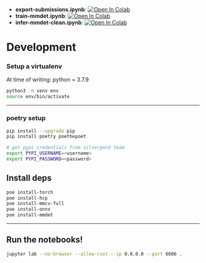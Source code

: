 - **export-submissions.ipynb**: <a href="https://colab.research.google.com/github/silverpond/highlighter-client-v2-notebooks/blob/main/notebooks/export-submissions.ipynb" target="_blank"><img src="https://camo.githubusercontent.com/52feade06f2fecbf006889a904d221e6a730c194/68747470733a2f2f636f6c61622e72657365617263682e676f6f676c652e636f6d2f6173736574732f636f6c61622d62616467652e737667" alt="Open In Colab" data-canonical-src="https://colab.research.google.com/assets/colab-badge.svg"></a>
- **train-mmdet.ipynb**: <a href="https://colab.research.google.com/github/silverpond/highlighter-client-v2-notebooks/blob/main/notebooks/train-mmdet.ipynb" target="_blank"><img src="https://camo.githubusercontent.com/52feade06f2fecbf006889a904d221e6a730c194/68747470733a2f2f636f6c61622e72657365617263682e676f6f676c652e636f6d2f6173736574732f636f6c61622d62616467652e737667" alt="Open In Colab" data-canonical-src="https://colab.research.google.com/assets/colab-badge.svg"></a>
- **infer-mmdet-clean.ipynb**: <a href="https://colab.research.google.com/github/silverpond/highlighter-client-v2-notebooks/blob/main/notebooks/infer-mmdet-clean.ipynb" target="_blank"><img src="https://camo.githubusercontent.com/52feade06f2fecbf006889a904d221e6a730c194/68747470733a2f2f636f6c61622e72657365617263682e676f6f676c652e636f6d2f6173736574732f636f6c61622d62616467652e737667" alt="Open In Colab" data-canonical-src="https://colab.research.google.com/assets/colab-badge.svg"></a>

# Development


### Setup a virtualenv
At time of writing: python = 3.7.9
```Bash
python3 -m venv env
source env/bin/activate
```

---

### poetry setup
```Bash
pip install --upgrade pip
pip install poetry poethepoet

# get pypi credentials from silverpond team
export PYPI_USERNAME=<username>
export PYPI_PASSWORD=<password>
```

## Install deps
```Bash
poe install-torch
poe install-hcp
poe install-mmcv-full
poe install-onnx
poe install-mmdet
```

---

## Run the notebooks!

```Bash
jupyter lab --no-browser --allow-root --ip 0.0.0.0 --port 6606 .
```


